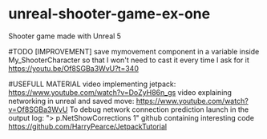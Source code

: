 # unreal-shooter-game-ex-one
Shooter game made with Unreal 5

#TODO
[IMPROVEMENT] save mymovement component in a variable inside My_ShooterCharacter so 
that I won't need to cast it every time I ask for it
https://youtu.be/Of8SGBa3WvU?t=340


#USEFULL MATERIAL
video implementing jetpack: https://www.youtube.com/watch?v=DoZyH86n_gs
video explaining networking in unreal and saved move: https://www.youtube.com/watch?v=Of8SGBa3WvU
To debug network connection prediction launch in the output log: "> p.NetShowCorrections 1"
github containing interesting code https://github.com/HarryPearce/JetpackTutorial
